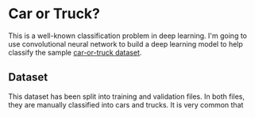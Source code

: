 # Car or Truck?

This is a well-known classification problem in deep learning. I'm going to use convolutional neural network to build a deep learning model to help classify the sample [car-or-truck dataset](https://www.kaggle.com/datasets/ryanholbrook/car-or-truck).

## Dataset
This dataset has been split into training and validation files. In both files, they are manually classified into cars and trucks. It is very common that 
